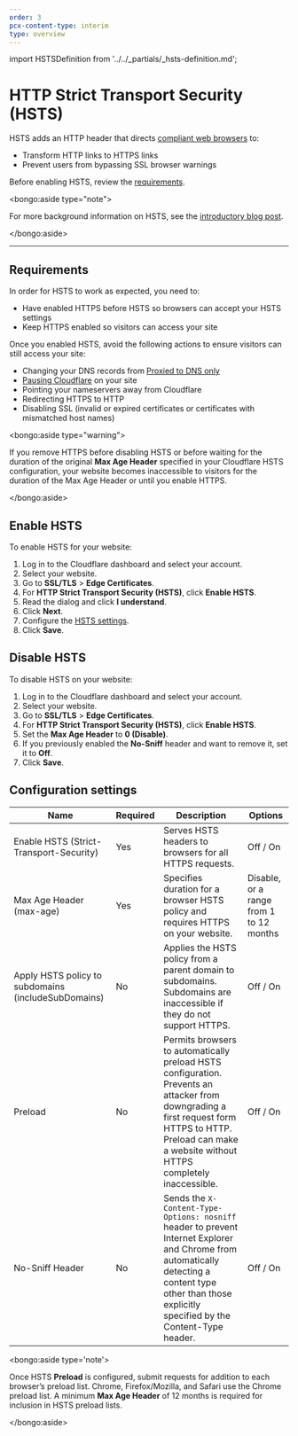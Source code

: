 ```yaml
---
order: 3
pcx-content-type: interim
type: overview
---
```


import HSTSDefinition from '../../_partials/_hsts-definition.md';

# HTTP Strict Transport Security (HSTS)

<HSTSDefinition />

HSTS adds an HTTP header that directs [compliant web browsers](/ssl-tls/browser-compatibility) to:

- Transform HTTP links to HTTPS links
- Prevent users from bypassing SSL browser warnings

Before enabling HSTS, review the [requirements](#requirements).

<bongo:aside type="note">

For more background information on HSTS, see the <a href="https://blog.cloudflare.com/enforce-web-policy-with-hypertext-strict-transport-security-hsts/">introductory blog post</a>.

</bongo:aside>

---

## Requirements

In order for HSTS to work as expected, you need to:

- Have enabled HTTPS before HSTS so browsers can accept your HSTS settings
- Keep HTTPS enabled so visitors can access your site

Once you enabled HSTS, avoid the following actions to ensure visitors can still access your site:

- Changing your DNS records from [Proxied to DNS only](https://support.cloudflare.com/hc/articles/200169626)
- [Pausing Cloudflare](https://support.cloudflare.com/hc/articles/203118044#h_8654c523-e31e-4f40-a3c7-0674336a2753) on your site
- Pointing your nameservers away from Cloudflare
- Redirecting HTTPS to HTTP
- Disabling SSL (invalid or expired certificates or certificates with mismatched host names)

<bongo:aside type="warning">

If you remove HTTPS before disabling HSTS or before waiting for the duration of the original <strong>Max Age Header</strong> specified in your Cloudflare HSTS configuration, your website becomes inaccessible to visitors for the duration of the Max Age Header or until you enable HTTPS.

</bongo:aside>

## Enable HSTS

To enable HSTS for your website:

1. Log in to the Cloudflare dashboard and select your account.
1. Select your website.
1. Go to **SSL/TLS** > **Edge Certificates**.
1. For **HTTP Strict Transport Security (HSTS)**, click **Enable HSTS**.
1. Read the dialog and click **I understand**.
1. Click **Next**.
1. Configure the [HSTS settings](#configuration-settings).
1. Click **Save**.

## Disable HSTS

To disable HSTS on your website:

1. Log in to the Cloudflare dashboard and select your account.
1. Select your website.
1. Go to **SSL/TLS** > **Edge Certificates**.
1. For **HTTP Strict Transport Security (HSTS)**, click **Enable HSTS**.
1. Set the **Max Age Header** to **0 (Disable)**.
1. If you previously enabled the **No-Sniff** header and want to remove it, set it to **Off**.
1. Click **Save**.

## Configuration settings

<table style="width:100%">
  <thead>
    <tr>
      <th>Name</th>
      <th>Required</th>
      <th>Description</th>
      <th>Options</th>
    </tr>
  </thead>
  <tbody>
    <tr>
      <td>Enable HSTS (Strict-Transport-Security)</td>
      <td>Yes</td>
      <td>Serves HSTS headers to browsers for all HTTPS requests.</td>
      <td>Off / On</td>
    </tr>
    <tr>
      <td>Max Age Header (max-age)</td>
      <td>Yes</td>
      <td>Specifies duration for a browser HSTS policy and requires HTTPS on your website.</td>
      <td>Disable, or a range from 1 to 12 months</td>
    </tr>
    <tr>
      <td>Apply HSTS policy to subdomains (includeSubDomains)</td>
      <td>No</td>
      <td>
        Applies the HSTS policy from a parent domain to subdomains. Subdomains are inaccessible if
        they do not support HTTPS.
      </td>
      <td>Off / On</td>
    </tr>
    <tr>
      <td>Preload</td>
      <td>No</td>
      <td>
        Permits browsers to automatically preload HSTS configuration. Prevents an attacker from
        downgrading a first request form HTTPS to HTTP. Preload can make a website without HTTPS
        completely inaccessible.
      </td>
      <td>Off / On</td>
    </tr>
    <tr>
      <td>No-Sniff Header</td>
      <td>No</td>
      <td>
        Sends the <code>X-Content-Type-Options: nosniff</code> header to prevent Internet Explorer
        and Chrome from automatically detecting a content type other than those explicitly specified
        by the Content-Type header.
      </td>
      <td>Off / On</td>
    </tr>
  </tbody>
</table>

<bongo:aside type='note'>

Once HSTS <strong>Preload</strong> is configured, submit requests for addition to each browser’s preload list. Chrome, Firefox/Mozilla, and Safari use the Chrome preload list. A minimum <strong>Max Age Header</strong> of 12 months is required for inclusion in HSTS preload lists.

</bongo:aside>
